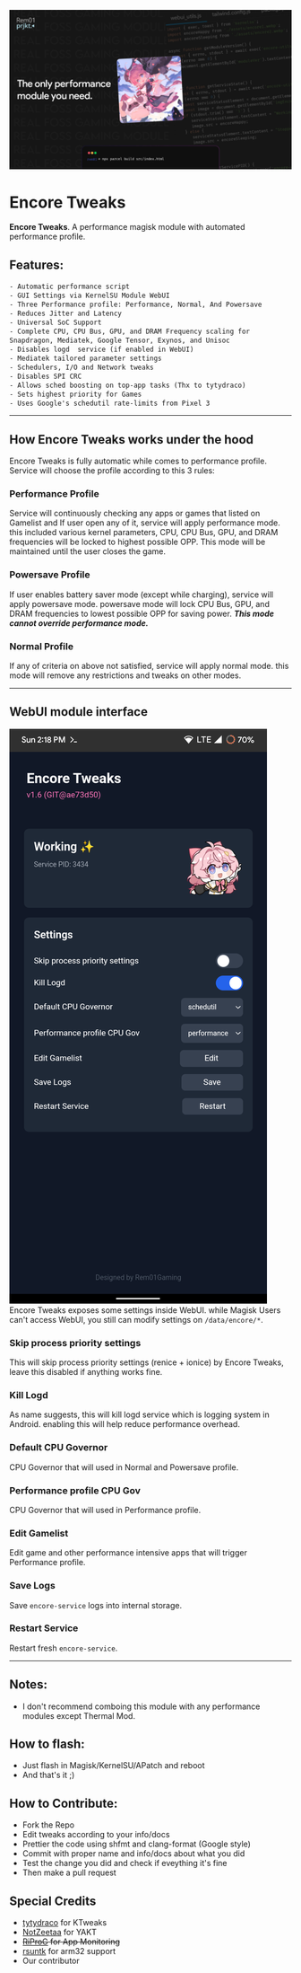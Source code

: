 ![ENCORE_HERO](./img/banner.jpg)
# Encore Tweaks
**Encore Tweaks**. A performance magisk module with automated performance profile.

## Features:
```
- Automatic performance script
- GUI Settings via KernelSU Module WebUI
- Three Performance profile: Performance, Normal, And Powersave
- Reduces Jitter and Latency
- Universal SoC Support
- Complete CPU, CPU Bus, GPU, and DRAM Frequency scaling for Snapdragon, Mediatek, Google Tensor, Exynos, and Unisoc
- Disables logd  service (if enabled in WebUI)
- Mediatek tailored parameter settings
- Schedulers, I/O and Network tweaks
- Disables SPI CRC
- Allows sched boosting on top-app tasks (Thx to tytydraco)
- Sets highest priority for Games
- Uses Google's schedutil rate-limits from Pixel 3
```

---

## How Encore Tweaks works under the hood
Encore Tweaks is fully automatic while comes to performance profile. Service will choose the profile according to this 3 rules:

### Performance Profile
Service will continuously checking any apps or games that listed on Gamelist and If user open any of it, service will apply performance mode. this included various kernel parameters, CPU, CPU Bus, GPU, and DRAM frequencies will be locked to highest possible OPP. This mode will be maintained until the user closes the game.

### Powersave Profile
If user enables battery saver mode (except while charging), service will apply powersave mode. powersave mode will lock CPU Bus, GPU, and DRAM frequencies to lowest possible OPP for saving power. ***This mode cannot override performance mode.***

### Normal Profile
If any of criteria on above not satisfied, service will apply normal mode. this mode will remove any restrictions and tweaks on other modes.

---

## WebUI module interface
![WebUI](./img/Screenshot_20240922-141826_KernelSU.png)
Encore Tweaks exposes some settings inside WebUI. while Magisk Users can't access WebUI, you still can modify settings on `/data/encore/*`.

### Skip process priority settings
This will skip process priority settings (renice + ionice) by Encore Tweaks, leave this disabled if anything works fine.

### Kill Logd
As name suggests, this will kill logd service which is logging system in Android. enabling this will help reduce performance overhead.

### Default CPU Governor
CPU Governor that will used in Normal and Powersave profile.

### Performance profile CPU Gov
CPU Governor that will used in Performance profile.

### Edit Gamelist
Edit game and other performance intensive apps that will trigger Performance profile.

### Save Logs
Save `encore-service` logs into internal storage.

### Restart Service
Restart fresh `encore-service`.

---

## Notes:
- I don't recommend comboing this module with any performance modules except Thermal Mod.

## How to flash:
- Just flash in Magisk/KernelSU/APatch and reboot
- And that's it ;)

## How to Contribute:
- Fork the Repo
- Edit tweaks according to your info/docs
- Prettier the code using shfmt and clang-format (Google style)
- Commit with proper name and info/docs about what you did
- Test the change you did and check if eveything it's fine
- Then make a pull request

## Special Credits
- [tytydraco](https://github.com/tytydraco/KTweak) for KTweaks
- [NotZeetaa](https://github.com/NotZeetaa/YAKT) for YAKT
- ~~[RiProG](https://github.com/RiProG-id) for App Monitoring~~
- [rsuntk](https://github.com/rsuntk) for arm32 support
- Our contributor
